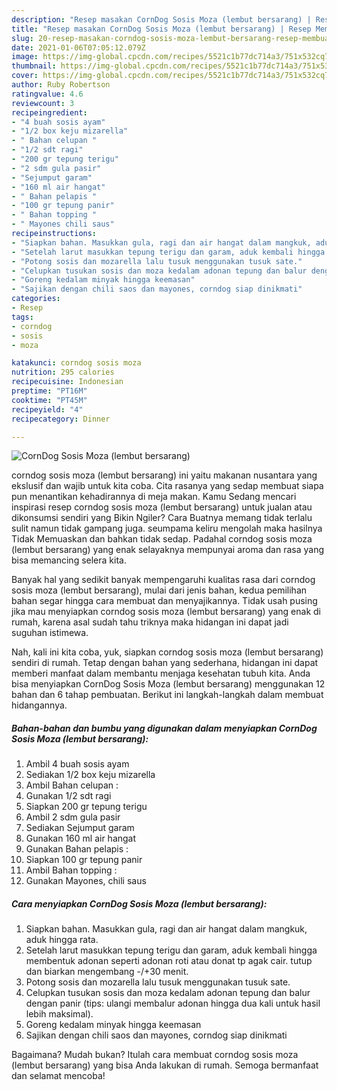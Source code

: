 ```yaml
---
description: "Resep masakan CornDog Sosis Moza (lembut bersarang) | Resep Membuat CornDog Sosis Moza (lembut bersarang) Yang Paling Enak"
title: "Resep masakan CornDog Sosis Moza (lembut bersarang) | Resep Membuat CornDog Sosis Moza (lembut bersarang) Yang Paling Enak"
slug: 20-resep-masakan-corndog-sosis-moza-lembut-bersarang-resep-membuat-corndog-sosis-moza-lembut-bersarang-yang-paling-enak
date: 2021-01-06T07:05:12.079Z
image: https://img-global.cpcdn.com/recipes/5521c1b77dc714a3/751x532cq70/corndog-sosis-moza-lembut-bersarang-foto-resep-utama.jpg
thumbnail: https://img-global.cpcdn.com/recipes/5521c1b77dc714a3/751x532cq70/corndog-sosis-moza-lembut-bersarang-foto-resep-utama.jpg
cover: https://img-global.cpcdn.com/recipes/5521c1b77dc714a3/751x532cq70/corndog-sosis-moza-lembut-bersarang-foto-resep-utama.jpg
author: Ruby Robertson
ratingvalue: 4.6
reviewcount: 3
recipeingredient:
- "4 buah sosis ayam"
- "1/2 box keju mizarella"
- " Bahan celupan "
- "1/2 sdt ragi"
- "200 gr tepung terigu"
- "2 sdm gula pasir"
- "Sejumput garam"
- "160 ml air hangat"
- " Bahan pelapis "
- "100 gr tepung panir"
- " Bahan topping "
- " Mayones chili saus"
recipeinstructions:
- "Siapkan bahan. Masukkan gula, ragi dan air hangat dalam mangkuk, aduk hingga rata."
- "Setelah larut masukkan tepung terigu dan garam, aduk kembali hingga membentuk adonan seperti adonan roti atau donat tp agak cair. tutup dan biarkan mengembang -/+30 menit."
- "Potong sosis dan mozarella lalu tusuk menggunakan tusuk sate."
- "Celupkan tusukan sosis dan moza kedalam adonan tepung dan balur dengan panir (tips: ulangi membalur adonan hingga dua kali untuk hasil lebih maksimal)."
- "Goreng kedalam minyak hingga keemasan"
- "Sajikan dengan chili saos dan mayones, corndog siap dinikmati"
categories:
- Resep
tags:
- corndog
- sosis
- moza

katakunci: corndog sosis moza 
nutrition: 295 calories
recipecuisine: Indonesian
preptime: "PT16M"
cooktime: "PT45M"
recipeyield: "4"
recipecategory: Dinner

---
```



![CornDog Sosis Moza (lembut bersarang)](https://img-global.cpcdn.com/recipes/5521c1b77dc714a3/751x532cq70/corndog-sosis-moza-lembut-bersarang-foto-resep-utama.jpg)


corndog sosis moza (lembut bersarang) ini yaitu makanan nusantara yang ekslusif dan wajib untuk kita coba. Cita rasanya yang sedap membuat siapa pun menantikan kehadirannya di meja makan.
Kamu Sedang mencari inspirasi resep corndog sosis moza (lembut bersarang) untuk jualan atau dikonsumsi sendiri yang Bikin Ngiler? Cara Buatnya memang tidak terlalu sulit namun tidak gampang juga. seumpama keliru mengolah maka hasilnya Tidak Memuaskan dan bahkan tidak sedap. Padahal corndog sosis moza (lembut bersarang) yang enak selayaknya mempunyai aroma dan rasa yang bisa memancing selera kita.



Banyak hal yang sedikit banyak mempengaruhi kualitas rasa dari corndog sosis moza (lembut bersarang), mulai dari jenis bahan, kedua pemilihan bahan segar hingga cara membuat dan menyajikannya. Tidak usah pusing jika mau menyiapkan corndog sosis moza (lembut bersarang) yang enak di rumah, karena asal sudah tahu triknya maka hidangan ini dapat jadi suguhan istimewa.


Nah, kali ini kita coba, yuk, siapkan corndog sosis moza (lembut bersarang) sendiri di rumah. Tetap dengan bahan yang sederhana, hidangan ini dapat memberi manfaat dalam membantu menjaga kesehatan tubuh kita. Anda bisa menyiapkan CornDog Sosis Moza (lembut bersarang) menggunakan 12 bahan dan 6 tahap pembuatan. Berikut ini langkah-langkah dalam membuat hidangannya.

<!--inarticleads1-->

##### Bahan-bahan dan bumbu yang digunakan dalam menyiapkan CornDog Sosis Moza (lembut bersarang):

1. Ambil 4 buah sosis ayam
1. Sediakan 1/2 box keju mizarella
1. Ambil  Bahan celupan :
1. Gunakan 1/2 sdt ragi
1. Siapkan 200 gr tepung terigu
1. Ambil 2 sdm gula pasir
1. Sediakan Sejumput garam
1. Gunakan 160 ml air hangat
1. Gunakan  Bahan pelapis :
1. Siapkan 100 gr tepung panir
1. Ambil  Bahan topping :
1. Gunakan  Mayones, chili saus




<!--inarticleads2-->

##### Cara menyiapkan CornDog Sosis Moza (lembut bersarang):

1. Siapkan bahan. Masukkan gula, ragi dan air hangat dalam mangkuk, aduk hingga rata.
1. Setelah larut masukkan tepung terigu dan garam, aduk kembali hingga membentuk adonan seperti adonan roti atau donat tp agak cair. tutup dan biarkan mengembang -/+30 menit.
1. Potong sosis dan mozarella lalu tusuk menggunakan tusuk sate.
1. Celupkan tusukan sosis dan moza kedalam adonan tepung dan balur dengan panir (tips: ulangi membalur adonan hingga dua kali untuk hasil lebih maksimal).
1. Goreng kedalam minyak hingga keemasan
1. Sajikan dengan chili saos dan mayones, corndog siap dinikmati




Bagaimana? Mudah bukan? Itulah cara membuat corndog sosis moza (lembut bersarang) yang bisa Anda lakukan di rumah. Semoga bermanfaat dan selamat mencoba!
